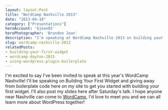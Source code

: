```yaml
---
layout: layout:Post
title: "WordCamp Nashville 2013"
date: "2013-04-18"
category: ["Presentations"]
heroAccount: 'bjean05'
heroPhotographer: 'Brandon Jean'
description: "I'm speaking at WordCamp Nashville 2013 on building your first widget!"
slug: wordcamp-nashville-2013
relatedPosts:
- building-your-first-widget
- wordcamp-dayton-2015
- using-wordpress-plugin-boilerplate
---
```


I'm excited to say I've been invited to speak at this year's WordCamp Nashville! I'll be speaking on Building Your First Widget and giving away from boilerplate code here on my site to get you started with building your first widget. I'll also post my slides here after Saturday's talk. I hope anyone near Nashville can come to [WordCamp](https://nashville.wordcamp.org/2013/), I'd love to meet you and we can all learn more about WordPress together!
